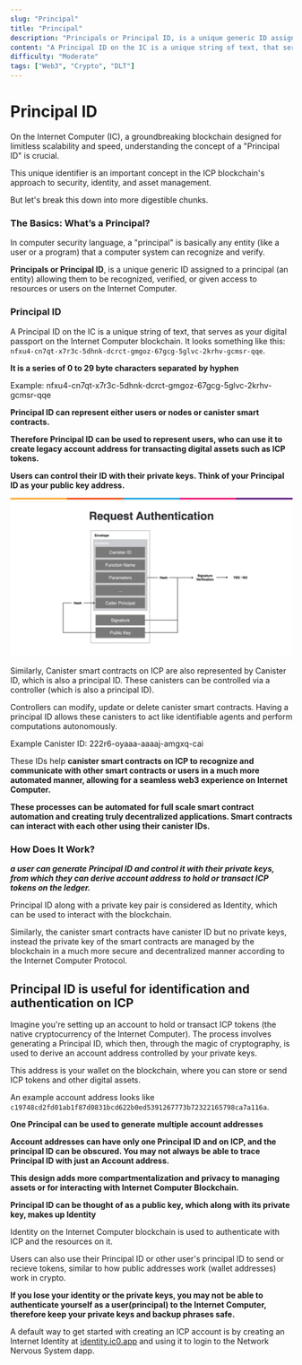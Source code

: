 ```yaml
---
slug: "Principal"
title: "Principal"
description: "Principals or Principal ID, is a unique generic ID assigned to a principal (an entity) allowing them to be recognized, verified, or given access to resources or users on the Internet Computer."
content: "A Principal ID on the IC is a unique string of text, that serves as your digital passport on the Internet Computer blockchain. It looks something like this: nfxu4-cn7qt-x7r3c-5dhnk-dcrct-gmgoz-67gcg-5glvc-2krhv-gcmsr-qqe."
difficulty: "Moderate"
tags: ["Web3", "Crypto", "DLT"]
---
```


# Principal ID

On the Internet Computer (IC), a groundbreaking blockchain designed for limitless scalability and speed, understanding the concept of a "Principal ID" is crucial.

This unique identifier is an important concept in the ICP blockchain's approach to security, identity, and asset management. 

But let's break this down into more digestible chunks.

### The Basics: What’s a Principal?

In computer security language, a "principal" is basically any entity (like a user or a program) that a computer system can recognize and verify.

**Principals or Principal ID**, is a unique generic ID assigned to a principal (an entity) allowing them to be recognized, verified, or given access to resources or users on the Internet Computer.

### Principal ID

A Principal ID on the IC is a unique string of text, that serves as your digital passport on the Internet Computer blockchain. It looks something like this: `nfxu4-cn7qt-x7r3c-5dhnk-dcrct-gmgoz-67gcg-5glvc-2krhv-gcmsr-qqe`.

**It is a series of 0 to 29 byte characters separated by hyphen**

Example: nfxu4-cn7qt-x7r3c-5dhnk-dcrct-gmgoz-67gcg-5glvc-2krhv-gcmsr-qqe

**Principal ID can represent either users or nodes or canister smart contracts.**

**Therefore Principal ID can be used to represent users, who can use it to create legacy account address for transacting digital assets such as ICP tokens.**

**Users can control their ID with their private keys. Think of your Principal ID as your public key address.**


![alt text](image-1.png)

Similarly, Canister smart contracts on ICP are also represented by Canister ID, which is also a principal ID. These canisters can be controlled via a controller (which is also a principal ID). 

Controllers can modify, update or delete canister smart contracts. Having a principal ID allows these canisters to act like identifiable agents and perform computations autonomously.

Example Canister ID: 222r6-oyaaa-aaaaj-amgxq-cai

These IDs help **canister smart contracts on ICP to recognize and communicate with other smart contracts or users in a much more automated manner, allowing for a seamless web3 experience on Internet Computer.**

**These processes can be automated for full scale smart contract automation and creating truly decentralized applications. Smart contracts can interact with each other using their canister IDs.**

### How Does It Work?

***a user can generate Principal ID and control it with their private keys, from which they can derive account address to hold or transact ICP tokens on the ledger.***

Principal ID along with a private key pair is considered as Identity, which can be used to interact with the blockchain.

Similarly, the canister smart contracts have canister ID but no private keys, instead the private key of the smart contracts are managed by the blockchain in a much more secure and decentralized manner according to the Internet Computer Protocol.

## Principal ID is useful for identification and authentication on ICP

Imagine you're setting up an account to hold or transact ICP tokens (the native cryptocurrency of the Internet Computer). The process involves generating a Principal ID, which then, through the magic of cryptography, is used to derive an account address controlled by your private keys.

This address is your wallet on the blockchain, where you can store or send ICP tokens and other digital assets. 

An example account address looks like `c19748cd2fd01ab1f87d0831bcd622b0ed5391267773b72322165798ca7a116a`.

**One Principal can be used to generate multiple account addresses**

**Account addresses can have only one Principal ID and on ICP, and the principal ID can be obscured. You may not always be able to trace Principal ID with just an Account address.**

**This design adds more compartmentalization and privacy to managing assets or for interacting with Internet Computer Blockchain.**

**Principal ID can be thought of as a public key, which along with its private key, makes up Identity**

Identity on the Internet Computer blockchain is used to authenticate with ICP and the resources on it.

Users can also use their Principal ID or other user's principal ID to send or recieve tokens, similar to how public addresses work (wallet addresses) work in crypto.

**If you lose your identity or the private keys, you may not be able to authenticate yourself as a user(principal) to the Internet Computer, therefore keep your private keys and backup phrases safe.**

A default way to get started with creating an ICP account is by creating an Internet Identity at [identity.ic0.app](https://identity.ic0.app) and using it to login to the Network Nervous System dapp.